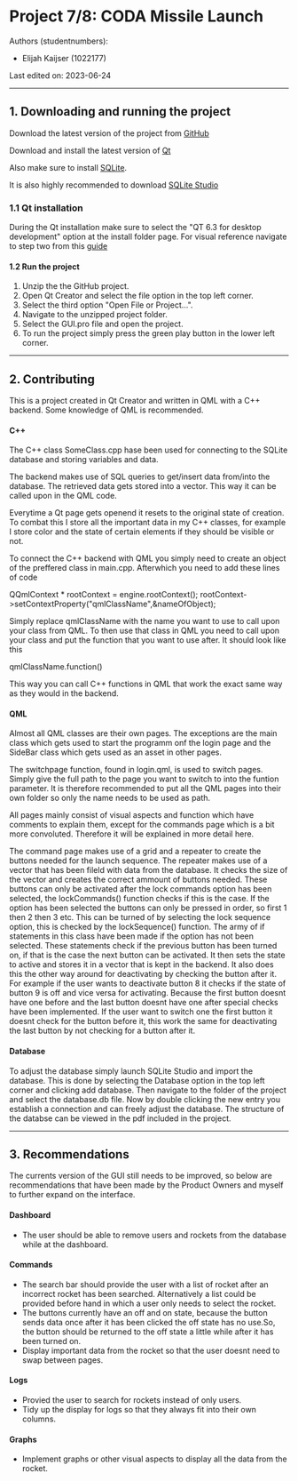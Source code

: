 # Project 7/8: CODA Missile Launch
Authors (studentnumbers): 
- Elijah Kaijser (1022177)

Last edited on: 2023-06-24



---

## 1. Downloading and running the project 

Download the latest version of the project from [GitHub](https://github.com/EpicDuck6341/Project78-CODA)

Download and install the latest version of [Qt](https://www.qt.io/download)

Also make sure to install [SQLite](https://www.sqlite.org/index.html).

It is also highly recommended to download [SQLite Studio](https://sqlitestudio.pl/)

### 1.1 Qt installation

During the Qt installation make sure to select the "QT 6.3 for desktop development" option at the install folder page.
For visual reference navigate to step two from this [guide](https://web.stanford.edu/dept/cs_edu/resources/qt/install-windows)

#### 1.2 Run the project

1. Unzip the the GitHub project.
2. Open Qt Creator and select the file option in the top left corner.
3. Select the third option "Open File or Project...".
4. Navigate to the unzipped project folder.
5. Select the GUI.pro file and open the project.
6. To run the project simply press the green play button in the lower left corner.

---

## 2. Contributing

This is a project created in Qt Creator and written in QML with a C++ backend. Some knowledge of QML is recommended.

#### C++
The C++ class SomeClass.cpp hase been used for connecting to the SQLite database and storing variables and data.

The backend makes use of SQL queries to get/insert data from/into the database. The retrieved data gets stored into a vector. This way it can be called upon in the QML code. 

Everytime a Qt page gets openend it resets to the original state of creation. To combat this I store all the important data in my C++ classes, for example I store color and the state of certain elements if they should be visible or not.

To connect the C++ backend with QML you simply need to create an object of the preffered class in main.cpp.
Afterwhich you need to add these lines of code

QQmlContext * rootContext = engine.rootContext();
rootContext->setContextProperty("qmlClassName",&nameOfObject);

Simply replace qmlClassName with the name you want to use to call upon your class from QML. To then use that class in QML you need to call upon your class and put the function that you want to use after. It should look like this

qmlClassName.function()

This way you can call C++ functions in QML that work the exact same way as they would in the backend.

#### QML
Almost all QML classes are their own pages. The exceptions are the main class which gets used to start the programm onf the login page and the SideBar class which gets used as an asset in other pages.

The switchpage function, found in login.qml, is used to switch pages. Simply give the full path to the page you want to switch to into the funtion parameter. It is therefore recommended to put all the QML pages into their own folder so only the name needs to be used as path.

All pages mainly consist of visual aspects and function which have comments to explain them, except for the commands page which is a bit more convoluted. Therefore it will be explained in more detail here.

The command page makes use of a grid and a repeater to create the buttons needed for the launch sequence. The repeater makes use of a vector that has been fileld with data from the database. It checks the size of the vector and creates the correct ammount of buttons needed. These  buttons can only be activated after the lock commands option has been selected, the lockCommands() function checks if this is the case. If the option has been selected the buttons can only be pressed in order, so first 1 then 2 then 3 etc. This can be turned of by selecting the lock sequence option, this is checked by the lockSequence() function. The army of if statements in this class have been made if the option has not been selected.
These statements check if the previous button has been turned on, if that is the case the next button can be activated.
It then sets the state to active and stores it in a vector that is kept in the backend. It also does this the other way around for deactivating by checking the button after it. For example if the user wants to deactivate button 8 it checks if the state of button 9 is off and vice versa for activating. Because the first button doesnt have one before and the last button doesnt have one after special checks have been implemented. If the user want to switch one the first button it doesnt check for the button before it, this work the same for deactivating the last button by not checking for a button after it.

#### Database

To adjust the database simply launch SQLite Studio and import the database. This is done by selecting the Database option in the top left corner and clicking add database. Then navigate to the folder of the project and select the database.db file.
Now by double clicking the new entry you establish a connection and can freely adjust the database.
The structure of the databse can be viewed in the pdf included in the project.




---


## 3. Recommendations

The currents version of the GUI still needs to be improved, so below are recommendations that have been made by the Product Owners and myself to further expand on the interface.

#### Dashboard
- The user should be able to remove users and rockets from the database while at the dashboard.
#### Commands 
- The search bar should provide the user with a list of rocket after an incorrect rocket has been searched. Alternatively a list could be provided before hand in which a user only needs to select the rocket. 
- The buttons currently have an off and on state, because the button sends data once after it has been clicked the off state has no use.So, the button should be returned to the off state a little while after it has been turned on.
- Display important data from the rocket so that the user doesnt need to swap between pages.
#### Logs
- Provied the user to search for rockets instead of only users.
- Tidy up the display for logs so that they always fit into their own columns.

#### Graphs
- Implement graphs or other visual aspects to display all the data from the rocket.

